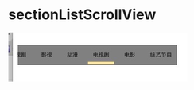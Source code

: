 # sectionListScrollView
![image](https://github.com/wfs498121294/sectionListScrollView/blob/master/sectionList/sectionList/showImage.jpg)